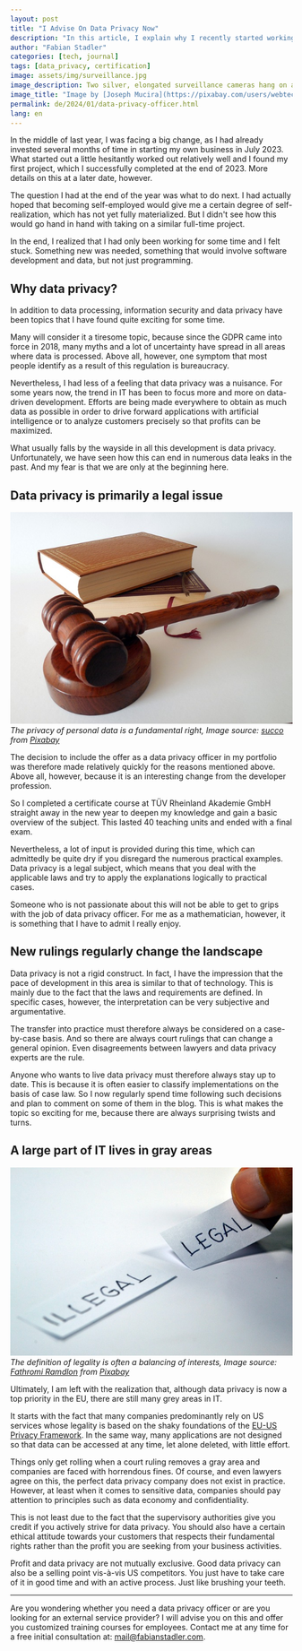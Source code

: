 ```yaml
---
layout: post
title: "I Advise On Data Privacy Now"
description: "In this article, I explain why I recently started working as a data privacy officer and why I think the topic is important." 
author: "Fabian Stadler"
categories: [tech, journal]
tags: [data_privacy, certification]
image: assets/img/surveillance.jpg
image_description: Two silver, elongated surveillance cameras hang on a wall, connected to two power boxes behind them via pipes and cables. The first camera is tilted slightly downwards to the right, the second camera is tilted slightly higher but also points to the right. Most of the wall is plastered with gray plaster. Only the upper edge of the picture shows gray bricks.
image_title: "Image by [Joseph Mucira](https://pixabay.com/users/webtechexperts-10518280/?utm_source=link-attribution&utm_medium=referral&utm_campaign=image&utm_content=7267551) from [Pixabay](https://pixabay.com//?utm_source=link-attribution&utm_medium=referral&utm_campaign=image&utm_content=7267551)"
permalink: de/2024/01/data-privacy-officer.html
lang: en
---
```


In the middle of last year, I was facing a big change, as I had already invested several months of time in starting my own business in July 2023. What started out a little hesitantly worked out relatively well and I found my first project, which I successfully completed at the end of 2023. More details on this at a later date, however.

The question I had at the end of the year was what to do next. I had actually hoped that becoming self-employed would give me a certain degree of self-realization, which has not yet fully materialized. But I didn't see how this would go hand in hand with taking on a similar full-time project.

In the end, I realized that I had only been working for some time and I felt stuck. Something new was needed, something that would involve software development and data, but not just programming.

## Why data privacy?

In addition to data processing, information security and data privacy have been topics that I have found quite exciting for some time.

Many will consider it a tiresome topic, because since the GDPR came into force in 2018, many myths and a lot of uncertainty have spread in all areas where data is processed. Above all, however, one symptom that most people identify as a result of this regulation is bureaucracy.

Nevertheless, I had less of a feeling that data privacy was a nuisance. For some years now, the trend in IT has been to focus more and more on data-driven development. Efforts are being made everywhere to obtain as much data as possible in order to drive forward applications with artificial intelligence or to analyze customers precisely so that profits can be maximized.

What usually falls by the wayside in all this development is data privacy. Unfortunately, we have seen how this can end in numerous data leaks in the past. And my fear is that we are only at the beginning here.

## Data privacy is primarily a legal issue

![A judge's hammer rests on a resonance block. Both are made of dark brown wood, probably oak. Behind it lies a stack of two books. The upper book is bound in a light brown leather cover and the lower one in a slightly darker leather cover. A fabric bookmark hangs out of the lower book. All the items lie on a white background.](/assets/img/hammer-719066_640.jpg)
_The privacy of personal data is a fundamental right, Image source: [succo](https://pixabay.com/users/succo-96729/?utm_source=link-attribution&utm_medium=referral&utm_campaign=image&utm_content=719066) from [Pixabay](https://pixabay.com//?utm_source=link-attribution&utm_medium=referral&utm_campaign=image&utm_content=719066)_

The decision to include the offer as a data privacy officer in my portfolio was therefore made relatively quickly for the reasons mentioned above. Above all, however, because it is an interesting change from the developer profession.

So I completed a certificate course at TÜV Rheinland Akademie GmbH straight away in the new year to deepen my knowledge and gain a basic overview of the subject. This lasted 40 teaching units and ended with a final exam.

Nevertheless, a lot of input is provided during this time, which can admittedly be quite dry if you disregard the numerous practical examples. Data privacy is a legal subject, which means that you deal with the applicable laws and try to apply the explanations logically to practical cases.

Someone who is not passionate about this will not be able to get to grips with the job of data privacy officer. For me as a mathematician, however, it is something that I have to admit I really enjoy.

## New rulings regularly change the landscape

Data privacy is not a rigid construct. In fact, I have the impression that the pace of development in this area is similar to that of technology. This is mainly due to the fact that the laws and requirements are defined. In specific cases, however, the interpretation can be very subjective and argumentative.

The transfer into practice must therefore always be considered on a case-by-case basis. And so there are always court rulings that can change a general opinion. Even disagreements between lawyers and data privacy experts are the rule.

Anyone who wants to live data privacy must therefore always stay up to date. This is because it is often easier to classify implementations on the basis of case law. So I now regularly spend time following such decisions and plan to comment on some of them in the blog. This is what makes the topic so exciting for me, because there are always surprising twists and turns.

## A large part of IT lives in gray areas

![The picture shows how a small strip of paper with the word illegal written in capital letters is lying on a white table. To the right of it, someone is laying another strip with the word legal.](/assets/img/legal-1143114_640.jpg)
_The definition of legality is often a balancing of interests, Image source: [Fathromi Ramdlon](https://pixabay.com/users/ramdlon-710044/?utm_source=link-attribution&utm_medium=referral&utm_campaign=image&utm_content=1143114) from [Pixabay](https://pixabay.com//?utm_source=link-attribution&utm_medium=referral&utm_campaign=image&utm_content=1143114)_

Ultimately, I am left with the realization that, although data privacy is now a top priority in the EU, there are still many grey areas in IT.

It starts with the fact that many companies predominantly rely on US services whose legality is based on the shaky foundations of the [EU-US Privacy Framework](https://en.wikipedia.org/wiki/EU-US_Data_Privacy_Framework). In the same way, many applications are not designed so that data can be accessed at any time, let alone deleted, with little effort.

Things only get rolling when a court ruling removes a gray area and companies are faced with horrendous fines. Of course, and even lawyers agree on this, the perfect data privacy company does not exist in practice. However, at least when it comes to sensitive data, companies should pay attention to principles such as data economy and confidentiality.

This is not least due to the fact that the supervisory authorities give you credit if you actively strive for data privacy. You should also have a certain ethical attitude towards your customers that respects their fundamental rights rather than the profit you are seeking from your business activities.

Profit and data privacy are not mutually exclusive. Good data privacy can also be a selling point vis-à-vis US competitors. You just have to take care of it in good time and with an active process. Just like brushing your teeth.

----

Are you wondering whether you need a data privacy officer or are you looking for an external service provider? I will advise you on this and offer you customized training courses for employees. Contact me at any time for a free initial consultation at: mail@fabianstadler.com.

